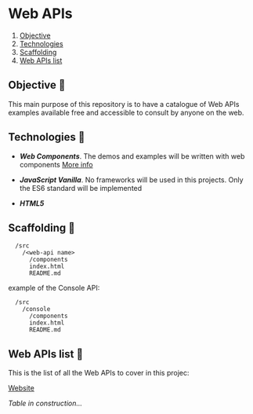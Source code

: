 # Web APIs

1. [ Objective ](#objective-watermelon)
2. [ Technologies ](#technologies-peach)
2. [ Scaffolding ](#scaffolding-banana)
2. [ Web APIs list ](#web-apis-list-green_apple)

## Objective :watermelon:

This main purpose of this repository is to have a catalogue of Web APIs examples available free and accessible to consult by anyone on the web.

## Technologies :peach:

- **_Web Components_**. The demos and examples will be written with web components [More info](https://developer.mozilla.org/en-US/docs/Web/Web_Components)

- **_JavaScript Vanilla_**. No frameworks will be used in this projects. Only the ES6 standard will be implemented

- **_HTML5_**

## Scaffolding :banana:

```
  /src
    /<web-api name>
      /components
      index.html
      README.md
```

example of the Console API:

```
  /src
    /console
      /components
      index.html
      README.md
```

## Web APIs list :green_apple:

This is the list of all the Web APIs to cover in this projec:

[Website](https://developer.mozilla.org/en-US/docs/Web/API)

_Table in construction..._
